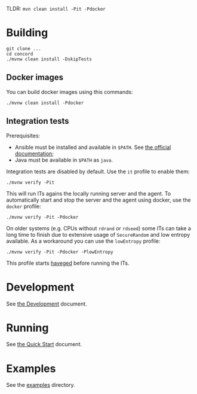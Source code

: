 TLDR: `mvn clean install -Pit -Pdocker`

# Building

```
git clone ... 
cd concord
./mvnw clean install -DskipTests
```

## Docker images

You can build docker images using this commands:

```
./mvnw clean install -Pdocker
```

## Integration tests

Prerequisites:
- Ansible must be installed and available in `$PATH`.
  See [the official documentation](http://docs.ansible.com/ansible/intro_installation.html);
- Java must be available in `$PATH` as `java`.

Integration tests are disabled by default. Use the `it` profile to enable them:

```
./mvnw verify -Pit
```

This will run ITs agains the locally running server and the agent.
To automatically start and stop the server and the agent using docker, use the
`docker` profile:

```
./mvnw verify -Pit -Pdocker
```

On older systems (e.g. CPUs without `rdrand` or `rdseed`) some ITs can take a long
time to finish due to extensive usage of `SecureRandom` and low entropy available.
As a workaround you can use the `lowEntropy` profile:

```
./mvnw verify -Pit -Pdocker -PlowEntropy
```

This profile starts [haveged](https://github.com/harbur/docker-haveged) before running
the ITs.

# Development

See [the Development](docs/development.md) document.

# Running

See [the Quick Start](docs/quickstart.md) document.

# Examples

See the [examples](docs/examples) directory.


